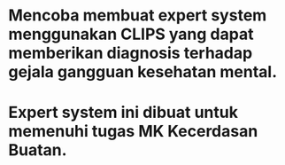 # Mencoba membuat expert system menggunakan CLIPS yang dapat memberikan diagnosis terhadap gejala gangguan kesehatan mental.
# Expert system ini dibuat untuk memenuhi tugas MK Kecerdasan Buatan.
